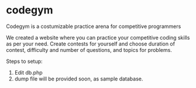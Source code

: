 # codegym
Codegym is a costumizable practice arena for competitive programmers

We created a website where you can practice your competitive coding skills as per your need.
Create contests for yourself and choose duration of contest, difficulty and number of questions, and topics for problems.

Steps to setup:
1. Edit db.php
2. dump file will be provided soon, as sample database.
